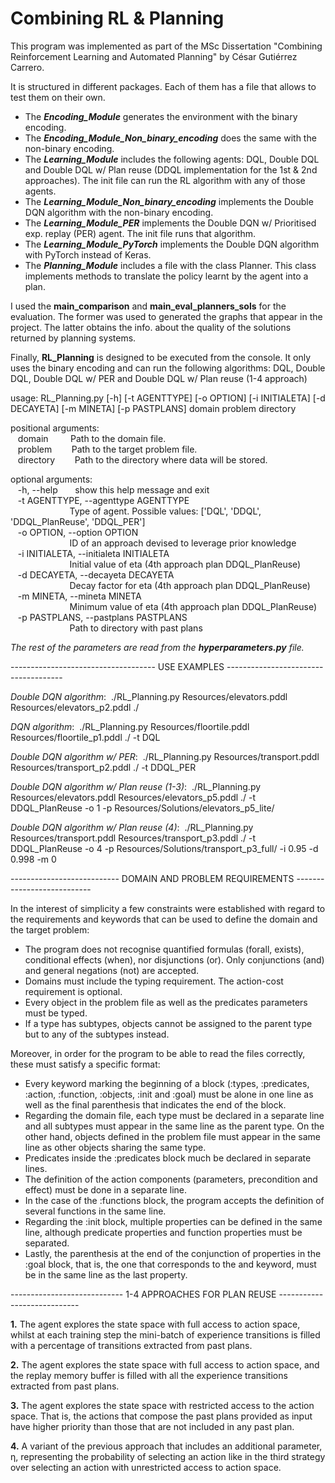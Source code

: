 # Combining RL & Planning

This program was implemented as part of the MSc Dissertation "Combining Reinforcement Learning and Automated Planning" by César Gutiérrez Carrero.

It is structured in different packages. Each of them has a file that allows to test them on their own.
- The __*Encoding_Module*__ generates the environment with the binary encoding.
- The __*Encoding_Module_Non_binary_encoding*__ does the same with the non-binary encoding.
- The __*Learning_Module*__ includes the following agents: DQL, Double DQL and Double DQL w/ Plan reuse (DDQL implementation for the 1st & 2nd approaches). The init file can run the RL algorithm with any of those agents.
- The __*Learning_Module_Non_binary_encoding*__ implements the Double DQN algorithm with the non-binary encoding.
- The __*Learning_Module_PER*__ implements the Double DQN w/ Prioritised exp. replay (PER) agent. The init file runs that algorithm.
- The __*Learning_Module_PyTorch*__ implements the Double DQN algorithm with PyTorch instead of Keras.
- The __*Planning_Module*__ includes a file with the class Planner. This class implements methods to translate the policy learnt by the agent into a plan.

I used the __main_comparison__ and __main_eval_planners_sols__ for the evaluation. The former was used to generated the graphs that appear in the project. The latter obtains the info. about the quality of the solutions returned by planning systems.

Finally, __RL_Planning__ is designed to be executed from the console. It only uses the binary encoding and can run the following algorithms: DQL, Double DQL, Double DQL w/ PER and Double DQL w/ Plan reuse (1-4 approach)

usage: RL_Planning.py [-h] [-t AGENTTYPE] [-o OPTION] [-i INITIALETA] [-d DECAYETA] [-m MINETA] [-p PASTPLANS] domain problem directory

positional arguments:\
&nbsp;&nbsp;&nbsp;domain&nbsp;&nbsp;&nbsp;&nbsp;&nbsp;&nbsp;&nbsp;&nbsp;&nbsp;Path to the domain file.\
&nbsp;&nbsp;&nbsp;problem&nbsp;&nbsp;&nbsp;&nbsp;&nbsp;&nbsp;&nbsp;&nbsp;Path to the target problem file.\
&nbsp;&nbsp;&nbsp;directory&nbsp;&nbsp;&nbsp;&nbsp;&nbsp;&nbsp;&nbsp;&nbsp;Path to the directory where data will be stored.

optional arguments:\
&nbsp;&nbsp;&nbsp;-h, --help&nbsp;&nbsp;&nbsp;&nbsp;&nbsp;&nbsp;&nbsp;show this help message and exit\
&nbsp;&nbsp;&nbsp;-t AGENTTYPE, --agenttype AGENTTYPE\
&nbsp;&nbsp;&nbsp;&nbsp;&nbsp;&nbsp;&nbsp;&nbsp;&nbsp;&nbsp;&nbsp;&nbsp;&nbsp;&nbsp;&nbsp;&nbsp;&nbsp;&nbsp;&nbsp;&nbsp;&nbsp;&nbsp;&nbsp;&nbsp;Type of agent. Possible values: ['DQL', 'DDQL', 'DDQL_PlanReuse', 'DDQL_PER']\
&nbsp;&nbsp;&nbsp;-o OPTION, --option OPTION\
&nbsp;&nbsp;&nbsp;&nbsp;&nbsp;&nbsp;&nbsp;&nbsp;&nbsp;&nbsp;&nbsp;&nbsp;&nbsp;&nbsp;&nbsp;&nbsp;&nbsp;&nbsp;&nbsp;&nbsp;&nbsp;&nbsp;&nbsp;&nbsp;ID of an approach devised to leverage prior knowledge\
&nbsp;&nbsp;&nbsp;-i INITIALETA, --initialeta INITIALETA\
&nbsp;&nbsp;&nbsp;&nbsp;&nbsp;&nbsp;&nbsp;&nbsp;&nbsp;&nbsp;&nbsp;&nbsp;&nbsp;&nbsp;&nbsp;&nbsp;&nbsp;&nbsp;&nbsp;&nbsp;&nbsp;&nbsp;&nbsp;&nbsp;Initial value of eta (4th approach plan DDQL_PlanReuse)\
&nbsp;&nbsp;&nbsp;-d DECAYETA, --decayeta DECAYETA\
&nbsp;&nbsp;&nbsp;&nbsp;&nbsp;&nbsp;&nbsp;&nbsp;&nbsp;&nbsp;&nbsp;&nbsp;&nbsp;&nbsp;&nbsp;&nbsp;&nbsp;&nbsp;&nbsp;&nbsp;&nbsp;&nbsp;&nbsp;&nbsp;Decay factor for eta (4th approach plan DDQL_PlanReuse)\
&nbsp;&nbsp;&nbsp;-m MINETA, --mineta MINETA\
&nbsp;&nbsp;&nbsp;&nbsp;&nbsp;&nbsp;&nbsp;&nbsp;&nbsp;&nbsp;&nbsp;&nbsp;&nbsp;&nbsp;&nbsp;&nbsp;&nbsp;&nbsp;&nbsp;&nbsp;&nbsp;&nbsp;&nbsp;&nbsp;Minimum value of eta (4th approach plan DDQL_PlanReuse)\
&nbsp;&nbsp;&nbsp;-p PASTPLANS, --pastplans PASTPLANS\
&nbsp;&nbsp;&nbsp;&nbsp;&nbsp;&nbsp;&nbsp;&nbsp;&nbsp;&nbsp;&nbsp;&nbsp;&nbsp;&nbsp;&nbsp;&nbsp;&nbsp;&nbsp;&nbsp;&nbsp;&nbsp;&nbsp;&nbsp;&nbsp;Path to directory with past plans

*The rest of the parameters are read from the __hyperparameters.py__ file.*

------------------------------------ USE EXAMPLES -------------------------------------

*Double DQN algorithm*:
&nbsp;./RL_Planning.py Resources/elevators.pddl Resources/elevators_p2.pddl ./

*DQN algorithm*:
&nbsp;./RL_Planning.py Resources/floortile.pddl Resources/floortile_p1.pddl ./ -t DQL

*Double DQN algorithm w/ PER*:
&nbsp;./RL_Planning.py Resources/transport.pddl Resources/transport_p2.pddl ./ -t DDQL_PER

*Double DQN algorithm w/ Plan reuse (1-3)*:
&nbsp;./RL_Planning.py Resources/elevators.pddl Resources/elevators_p5.pddl ./ -t DDQL_PlanReuse -o 1 -p Resources/Solutions/elevators_p5_lite/

*Double DQN algorithm w/ Plan reuse (4)*:
&nbsp;./RL_Planning.py Resources/transport.pddl Resources/transport_p3.pddl ./ -t DDQL_PlanReuse -o 4 -p Resources/Solutions/transport_p3_full/ -i 0.95 -d 0.998 -m 0

--------------------------- DOMAIN AND PROBLEM REQUIREMENTS ---------------------------

In the interest of simplicity a few constraints were established with regard to the requirements and keywords that can be used to define the domain and the target problem:
- The program does not recognise quantified formulas (forall, exists), conditional effects (when), nor disjunctions (or). Only conjunctions (and) and general negations (not) are accepted.
- Domains must include the typing requirement. The action-cost requirement is optional.
- Every object in the problem file as well as the predicates parameters must be typed.
- If a type has subtypes, objects cannot be assigned to the parent type but to any of the subtypes instead.

Moreover, in order for the program to be able to read the files correctly, these must satisfy a specific format:
- Every keyword marking the beginning of a block (:types, :predicates, :action, :function, :objects, :init and :goal) must be alone in one line as well as the final parenthesis that indicates the end of the block.
- Regarding the domain file, each type must be declared in a separate line and all subtypes must appear in the same line as the parent type. On the other hand, objects defined in the problem file must appear in the same line as other objects sharing the same type.
- Predicates inside the :predicates block much be declared in separate lines.
- The definition of the action components (parameters, precondition and effect) must
be done in a separate line.
- In the case of the :functions block, the program accepts the definition of several functions in the same line.
- Regarding the :init block, multiple properties can be defined in the same line, although predicate properties and function properties must be separated.
- Lastly, the parenthesis at the end of the conjunction of properties in the :goal block, that is, the one that corresponds to the and keyword, must be in the same line as the last property.

---------------------------- 1-4 APPROACHES FOR PLAN REUSE ----------------------------

__1.__ The agent explores the state space with full access to action space, whilst at each training step the mini-batch of experience transitions is filled with a percentage of transitions extracted from past plans.

__2.__ The agent explores the state space with full access to action space, and the replay memory buffer is filled with all the experience transitions extracted from past plans.

__3.__ The agent explores the state space with restricted access to the action space. That is, the actions that compose the past plans provided as input have higher priority than those that are not included in any past plan.

__4.__ A variant of the previous approach that includes an additional parameter, η, representing the probability of selecting an action like in the third strategy over selecting an action with unrestricted access to action space.
